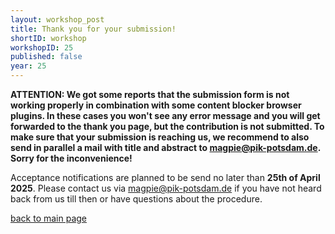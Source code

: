 ```yaml
---
layout: workshop_post 
title: Thank you for your submission!
shortID: workshop
workshopID: 25
published: false
year: 25
---
```


**ATTENTION: We got some reports that the submission form is not working properly in combination with some content blocker browser plugins. In these cases you won't see any error message and you will get forwarded to the thank you page, but the contribution is not submitted. To make sure that your submission is reaching us, we recommend to also send in parallel a mail with title and abstract to <magpie@pik-potsdam.de>. Sorry for the inconvenience!**

Acceptance notifications are planned to be send no later than **25th of April 2025**. Please contact us via <magpie@pik-potsdam.de> if you have not heard back from us till then or have questions about the procedure.

[back to main page](../../index.html)
